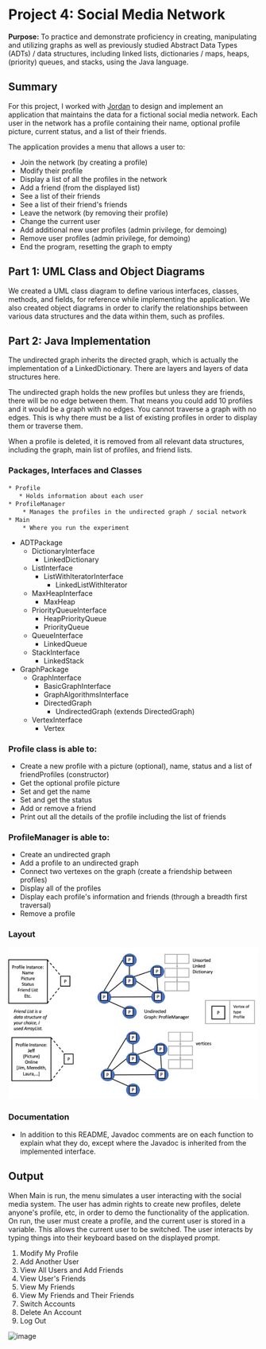 # Project 4: Social Media Network
**Purpose:** To practice and demonstrate proficiency in creating, manipulating and utilizing graphs as well as previously studied Abstract Data Types (ADTs) / data structures, including linked lists, dictionaries / maps, heaps, (priority) queues, and stacks, using the Java language.

## Summary
For this project, I worked with [Jordan](https://github.com/Jofleming) to design and implement an application that maintains the data for a fictional social media network. Each user in the network has a profile containing their name, optional profile picture, current status, and a list of their friends.

The application provides a menu that allows a user to:
* Join the network (by creating a profile)
* Modify their profile
* Display a list of all the profiles in the network
* Add a friend (from the displayed list)
* See a list of their friends
* See a list of their friend's friends
* Leave the network (by removing their profile)
* Change the current user
* Add additional new user profiles (admin privilege, for demoing)
* Remove user profiles (admin privilege, for demoing)
* End the program, resetting the graph to empty

## Part 1: UML Class and Object Diagrams
We created a UML class diagram to define various interfaces, classes, methods, and fields, for reference while implementing the application.
We also created object diagrams in order to clarify the relationships between various data structures and the data within them, such as profiles.

## Part 2: Java Implementation
The undirected graph inherits the directed graph, which is actually the implementation of a LinkedDictionary. There are layers and layers of data structures here.

The undirected graph holds the new profiles but unless they are friends, there will be no edge between them. That means you could add 10 profiles and it would be a graph with no edges. You cannot traverse a graph with no edges. This is why there must be a list of existing profiles in order to display them or traverse them.

When a profile is deleted, it is removed from all relevant data structures, including the graph, main list of profiles, and friend lists.

### Packages, Interfaces and Classes

    * Profile
       * Holds information about each user
    * ProfileManager
        * Manages the profiles in the undirected graph / social network
    * Main
        * Where you run the experiment
* ADTPackage
    * DictionaryInterface
        * LinkedDictionary
    * ListInterface
        * ListWithIteratorInterface
            * LinkedListWithIterator
    * MaxHeapInterface
        * MaxHeap
    * PriorityQueueInterface
        * HeapPriorityQueue
        * PriorityQueue
    * QueueInterface
        * LinkedQueue
    * StackInterface
        * LinkedStack
* GraphPackage
    * GraphInterface
        * BasicGraphInterface
        * GraphAlgorithmsInterface
        * DirectedGraph
            * UndirectedGraph (extends DirectedGraph)
    * VertexInterface
        * Vertex

### Profile class is able to:
* Create a new profile with a picture (optional), name, status and a list of friendProfiles (constructor)
* Get the optional profile picture
* Set and get the name
* Set and get the status
* Add or remove a friend
* Print out all the details of the profile including the list of friends

### ProfileManager is able to:
* Create an undirected graph
* Add a profile to an undirected graph
* Connect two vertexes on the graph (create a friendship between profiles)
* Display all of the profiles
* Display each profile's information and friends (through a breadth first traversal)
* Remove a profile

### Layout
![image demonstrating the desired functionality](img/SocialMediaLayout.JPG)

### Documentation
* In addition to this README, Javadoc comments are on each function to explain what they do, except where the Javadoc is inherited from the implemented interface.

## Output
When Main is run, the menu simulates a user interacting with the social media system. The user has admin rights to create new profiles, delete anyone's profile, etc, in order to demo the functionality of the application. On run, the user must create a profile, and the current user is stored in a variable. This allows the current user to be switched. The user interacts by typing things into their keyboard based on the displayed prompt.

1. Modify My Profile
2. Add Another User
3. View All Users and Add Friends
4. View User's Friends
5. View My Friends
6. View My Friends and Their Friends
7. Switch Accounts
8. Delete An Account
9. Log Out

![image](https://github.com/user-attachments/assets/d8382177-1820-4911-adfd-4694d662bd5a)

